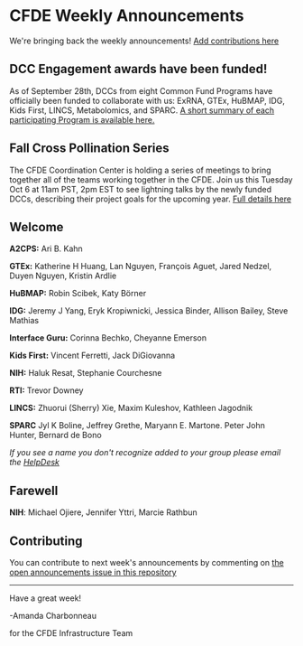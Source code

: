 
# CFDE Weekly Announcements

We're bringing back the weekly announcements! [Add contributions here](https://github.com/nih-cfde/announcements/issues?utf8=%E2%9C%93&q=is%3Aissue+is%3Aopen+Announcements)

## DCC Engagement awards have been funded!

As of September 28th, DCCs from eight Common Fund Programs have officially been funded to collaborate with us: ExRNA, GTEx, HuBMAP, IDG, Kids First, LINCS, Metabolomics, and SPARC.
[A short summary of each participating Program is available here.](https://docs.google.com/document/d/12UW_YpPovc4wCskugYCj9cex0UT37_IT6DX8yLU9yj4/edit)

## Fall Cross Pollination Series

The CFDE Coordination Center is holding a series of meetings to bring together all of the teams working together in the CFDE.
Join us this Tuesday Oct 6 at 11am PST, 2pm EST to see lightning talks by the newly funded DCCs, describing their project goals for the upcoming year.
[Full details here](https://docs.google.com/spreadsheets/d/1hQAeOLkivUZZnwZ_KxfGw3neezMaWbrPk9nnFiKfQGA/edit#gid=1089477257)

## Welcome

**A2CPS:** Ari B. Kahn

**GTEx:** Katherine H Huang, Lan Nguyen, François Aguet, Jared Nedzel, Duyen Nguyen, Kristin Ardlie

**HuBMAP:** Robin Scibek, Katy Börner

**IDG:** Jeremy J Yang, Eryk Kropiwnicki, Jessica Binder, Allison Bailey, Steve Mathias

**Interface Guru:** Corinna Bechko, Cheyanne Emerson

**Kids First:** Vincent Ferretti, Jack DiGiovanna

**NIH:** Haluk Resat, Stephanie Courchesne

**RTI:** Trevor Downey

**LINCS:** Zhuorui (Sherry) Xie, Maxim Kuleshov, Kathleen Jagodnik

**SPARC** Jyl K Boline, Jeffrey Grethe, Maryann E. Martone. Peter John Hunter, Bernard de Bono

*If you see a name you don't recognize added to your group please email the [HelpDesk](mailto:autohelp+int+851+6545985337373134556@CFDE.groups.io )*

## Farewell

**NIH**: Michael Ojiere, Jennifer Yttri, Marcie Rathbun


## Contributing

You can contribute to next week's announcements by commenting on [the open
announcements issue in this repository](https://github.com/nih-cfde/announcements/issues?utf8=%E2%9C%93&q=is%3Aissue+is%3Aopen+Announcements)

---

Have a great week!

-Amanda Charbonneau

for the CFDE Infrastructure Team
